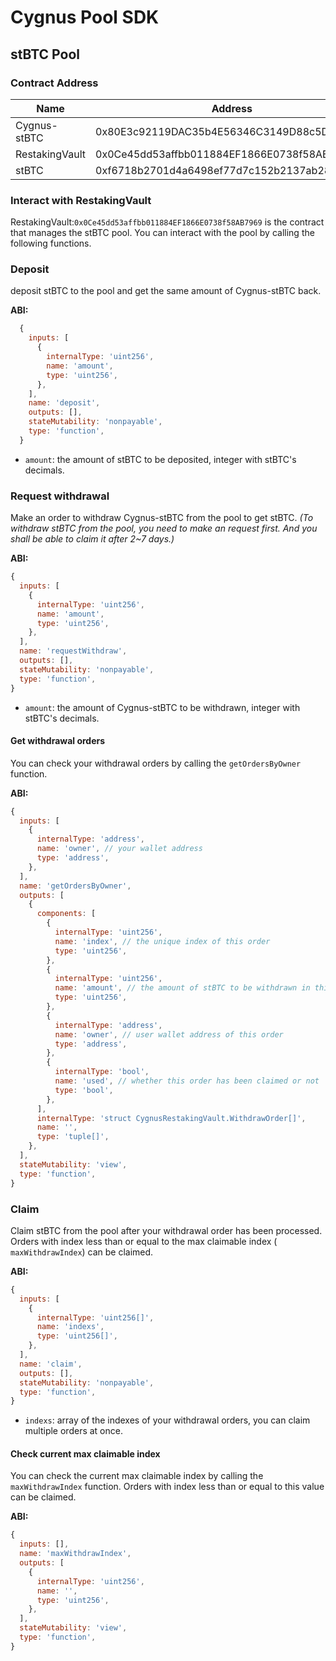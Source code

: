 # Cygnus Pool SDK

## stBTC Pool
### Contract Address
| Name           | Address                                    |
| -------------- | ------------------------------------------ |
| Cygnus-stBTC   | 0x80E3c92119DAC35b4E56346C3149D88c5D54C472 |
| RestakingVault | 0x0Ce45dd53affbb011884EF1866E0738f58AB7969 |
| stBTC          | 0xf6718b2701d4a6498ef77d7c152b2137ab28b8a3 |


### Interact with RestakingVault
RestakingVault:`0x0Ce45dd53affbb011884EF1866E0738f58AB7969` is the contract that manages the stBTC pool. You can interact with the pool by calling the following functions.
### Deposit
deposit stBTC to the pool and get the same amount of Cygnus-stBTC back.

**ABI:**

```javascript
  {
    inputs: [
      {
        internalType: 'uint256',
        name: 'amount',
        type: 'uint256',
      },
    ],
    name: 'deposit',
    outputs: [],
    stateMutability: 'nonpayable',
    type: 'function',
  }
```

- `amount`: the amount of stBTC to be deposited, integer with stBTC's decimals.


### Request withdrawal
Make an order to withdraw Cygnus-stBTC from the pool to get stBTC. 
*(To withdraw stBTC from the pool, you need to make an request first. And you shall be able to claim it after 2~7 days.)*

**ABI:**
```javascript
{
  inputs: [
    {
      internalType: 'uint256',
      name: 'amount',
      type: 'uint256',
    },
  ],
  name: 'requestWithdraw',
  outputs: [],
  stateMutability: 'nonpayable',
  type: 'function',
}
```

- `amount`: the amount of Cygnus-stBTC to be withdrawn, integer with stBTC's decimals.

#### Get withdrawal orders
You can check your withdrawal orders by calling the `getOrdersByOwner` function.

**ABI:**

```javascript
{
  inputs: [
    {
      internalType: 'address',
      name: 'owner', // your wallet address
      type: 'address',
    },
  ],
  name: 'getOrdersByOwner',
  outputs: [
    {
      components: [
        {
          internalType: 'uint256',
          name: 'index', // the unique index of this order
          type: 'uint256',
        },
        {
          internalType: 'uint256',
          name: 'amount', // the amount of stBTC to be withdrawn in this order
          type: 'uint256',
        },
        {
          internalType: 'address',
          name: 'owner', // user wallet address of this order
          type: 'address',
        },
        {
          internalType: 'bool',
          name: 'used', // whether this order has been claimed or not
          type: 'bool',
        },
      ],
      internalType: 'struct CygnusRestakingVault.WithdrawOrder[]',
      name: '',
      type: 'tuple[]',
    },
  ],
  stateMutability: 'view',
  type: 'function',
}
```

### Claim
Claim stBTC from the pool after your withdrawal order has been processed. Orders with index less than or equal to the max claimable index ( `maxWithdrawIndex`) can be claimed.

**ABI:**

```javascript
{
  inputs: [
    {
      internalType: 'uint256[]',
      name: 'indexs',
      type: 'uint256[]',
    },
  ],
  name: 'claim',
  outputs: [],
  stateMutability: 'nonpayable',
  type: 'function',
}
```

- `indexs`: array of the indexes of your withdrawal orders, you can claim multiple orders at once.

#### Check current max claimable index
You can check the current max claimable index by calling the `maxWithdrawIndex` function. Orders with index less than or equal to this value can be claimed.

**ABI:**

```javascript
{
  inputs: [],
  name: 'maxWithdrawIndex',
  outputs: [
    {
      internalType: 'uint256',
      name: '',
      type: 'uint256',
    },
  ],
  stateMutability: 'view',
  type: 'function',
}
```